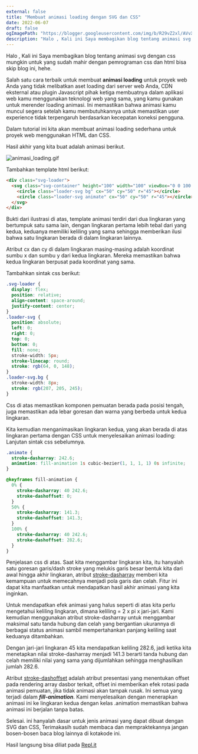 ```yaml
---
external: false
title: "Membuat animasi loading dengan SVG dan CSS"
date: 2022-06-07
draft: false
ogImagePath: "https://blogger.googleusercontent.com/img/b/R29vZ2xl/AVvXsEhH1ZAYnIZqV28L6f81JDt6f55FN08azQKvZg3OFc9lELIL09rPtHN6YoX2zKifRSQXow2qqqfjeVDZVfsmRYdfmNWPLwj3RO0ptS1tg7A9Cd_Ft29Vi3TNzcBi9QvCQ4d8H-eJj7X0Jgw6/s1600/animasi-loading+copy.png"
description: "Halo , Kali ini Saya membagikan blog tentang animasi svg dengan css mungkin untuk yang sudah mahir dengan pemrograman css dan html bisa skip blog ini, hehe."
---
```


Halo , Kali ini Saya membagikan blog tentang animasi svg dengan css mungkin untuk yang sudah mahir dengan pemrograman css dan html bisa skip blog ini, hehe.

Salah satu cara terbaik untuk membuat **animasi loading** untuk proyek web Anda yang tidak melibatkan aset loading dari server web Anda, CDN eksternal atau plugin Javascript pihak ketiga membuatnya dalam aplikasi web kamu menggunakan teknologi web yang sama, yang kamu gunakan untuk merender loading animasi. Ini memastikan bahwa animasi kamu muncul segera setelah kamu membutuhkannya untuk memastikan user experience tidak terpengaruh berdasarkan kecepatan koneksi pengguna.

Dalam tutorial ini kita akan membuat animasi loading sederhana untuk proyek web menggunakan HTML dan CSS.

Hasil akhir yang kita buat adalah animasi berikut.

![animasi_loading.gif](https://storage.googleapis.com/kotakode-prod-public/images/7acf1035-b553-4e43-8ed0-4563b67de830-animasi_loading.gif)

Tambahkan template html berikut:

```html
<div class="svg-loader">
  <svg class="svg-container" height="100" width="100" viewBox="0 0 100 100">
    <circle class="loader-svg bg" cx="50" cy="50" r="45"></circle>
    <circle class="loader-svg animate" cx="50" cy="50" r="45"></circle>
  </svg>
</div>
```

Bukti dari ilustrasi di atas, template animasi terdiri dari dua lingkaran yang bertumpuk satu sama lain, dengan lingkaran pertama lebih tebal dari yang kedua, keduanya memiliki keliling yang sama sehingga memberikan ilusi bahwa satu lingkaran berada di dalam lingkaran lainnya.

Atribut cx dan cy di dalam lingkaran masing-masing adalah koordinat sumbu x dan sumbu y dari kedua lingkaran. Mereka memastikan bahwa kedua lingkaran berpusat pada koordinat yang sama.

Tambahkan sintak css berikut:

```css
.svg-loader {
  display: flex;
  position: relative;
  align-content: space-around;
  justify-content: center;
}
.loader-svg {
  position: absolute;
  left: 0;
  right: 0;
  top: 0;
  bottom: 0;
  fill: none;
  stroke-width: 5px;
  stroke-linecap: round;
  stroke: rgb(64, 0, 148);
}
.loader-svg.bg {
  stroke-width: 8px;
  stroke: rgb(207, 205, 245);
}
```

Css di atas memastikan komponen pemuatan berada pada posisi tengah, juga memastikan ada lebar goresan dan warna yang berbeda untuk kedua lingkaran.

Kita kemudian menganimasikan lingkaran kedua, yang akan berada di atas lingkaran pertama dengan CSS untuk menyelesaikan animasi loading:
Lanjutan sintak css sebelumnya.

```css
.animate {
  stroke-dasharray: 242.6;
  animation: fill-animation 1s cubic-bezier(1, 1, 1, 1) 0s infinite;
}

@keyframes fill-animation {
  0% {
    stroke-dasharray: 40 242.6;
    stroke-dashoffset: 0;
  }
  50% {
    stroke-dasharray: 141.3;
    stroke-dashoffset: 141.3;
  }
  100% {
    stroke-dasharray: 40 242.6;
    stroke-dashoffset: 282.6;
  }
}
```

Penjelasan css di atas. Saat kita menggambar lingkaran kita, itu hanyalah satu goresan garis/dash stroke yang melukis garis besar bentuk kita dari awal hingga akhir lingkaran, atribut [stroke-dasharray](https://developer.mozilla.org/en-US/docs/Web/SVG/Attribute/stroke-dasharray) memberi kita kemampuan untuk memecahnya menjadi pola garis dan celah. Fitur ini dapat kita manfaatkan untuk mendapatkan hasil akhir animasi yang kita inginkan.

Untuk mendapatkan efek animasi yang halus seperti di atas kita perlu mengetahui keliling lingkaran, dimana keliling = 2 x pi x jari-jari. Kami kemudian menggunakan atribut stroke-dasharray untuk menggambar maksimal satu tanda hubung dan celah yang bergantian ukurannya di berbagai status animasi sambil mempertahankan panjang keliling saat keduanya ditambahkan.

Dengan jari-jari lingkaran 45 kita mendapatkan keliling 282.6, jadi ketika kita menetapkan nilai stroke-dasharray menjadi 141.3 berarti tanda hubung dan celah memiliki nilai yang sama yang dijumlahkan sehingga menghasilkan jumlah 282.6.

Atribut [stroke-dashoffset](https://developer.mozilla.org/en-us/docs/Web/SVG/Attribute/stroke-dashoffset) adalah atribut presentasi yang menentukan offset pada rendering array dasbor terkait, offset ini memberikan efek rotasi pada animasi pemuatan, jika tidak animasi akan tampak rusak. Ini semua yang terjadi dalam **_fill-animation_**.
Kami menyelesaikan dengan menerapkan animasi ini ke lingkaran kedua dengan kelas .animation memastikan bahwa animasi ini berjalan tanpa batas.

Selesai. ini hanyalah dasar untuk jenis animasi yang dapat dibuat dengan SVG dan CSS, Terimakasih sudah membaca dan mempraktekannya jangan bosen-bosen baca blog lainnya di kotakode ini.

Hasil langsung bisa diliat pada [Repl.it](https://repl.it/@Faqihyugos/Animationloading)
